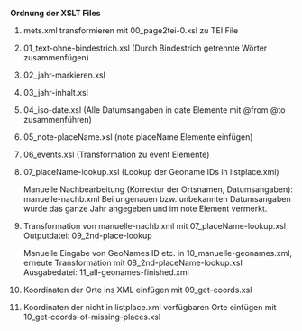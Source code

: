 **Ordnung der XSLT Files**

1. mets.xml transformieren mit 00_page2tei-0.xsl zu TEI File
2. 01_text-ohne-bindestrich.xsl (Durch Bindestrich getrennte Wörter zusammenfügen)
3. 02_jahr-markieren.xsl 
4. 03_jahr-inhalt.xsl
5. 04_iso-date.xsl (Alle Datumsangaben in date Elemente mit @from @to zusammenführen)
6. 05_note-placeName.xsl (note placeName Elemente einfügen)
7. 06_events.xsl (Transformation zu event Elemente)
8. 07_placeName-lookup.xsl (Lookup der Geoname IDs in listplace.xml) 

    Manuelle Nachbearbeitung (Korrektur der Ortsnamen, Datumsangaben): manuelle-nachb.xml  Bei ungenauen bzw. unbekannten Datumsangaben wurde das ganze Jahr         angegeben und im note Element vermerkt.

9. Transformation von manuelle-nachb.xml mit 07_placeName-lookup.xsl Outputdatei: 09_2nd-place-lookup

    Manuelle Eingabe von GeoNames ID etc. in 10_manuelle-geonames.xml, erneute Transformation mit 08_2nd-placeName-lookup.xsl
    Ausgabedatei: 11_all-geonames-finished.xml
    
10. Koordinaten der Orte ins XML einfügen mit 09_get-coords.xsl 
11. Koordinaten der nicht in listplace.xml verfügbaren Orte einfügen mit 10_get-coords-of-missing-places.xsl
